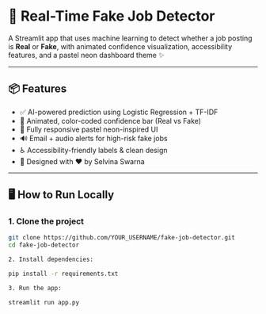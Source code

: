 # 🚨 Real-Time Fake Job Detector

A Streamlit app that uses machine learning to detect whether a job posting is **Real** or **Fake**, with animated confidence visualization, accessibility features, and a pastel neon dashboard theme ✨

---

## 📦 Features

- ✅ AI-powered prediction using Logistic Regression + TF-IDF
- 🎯 Animated, color-coded confidence bar (Real vs Fake)
- 🌈 Fully responsive pastel neon-inspired UI
- 🔊 Email + audio alerts for high-risk fake jobs
- ♿ Accessibility-friendly labels & clean design
- 💌 Designed with ❤️ by Selvina Swarna

---

## 🖥️ How to Run Locally

### 1. Clone the project

```bash
git clone https://github.com/YOUR_USERNAME/fake-job-detector.git
cd fake-job-detector

2. Install dependencies:

pip install -r requirements.txt

3. Run the app:

streamlit run app.py

